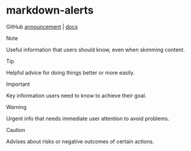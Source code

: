 # markdown-alerts

GitHub [announcement](https://github.blog/changelog/2023-12-14-new-markdown-extension-alerts-provide-distinctive-styling-for-significant-content/) | [docs](https://docs.github.com/en/get-started/writing-on-github/getting-started-with-writing-and-formatting-on-github/basic-writing-and-formatting-syntax#alerts0)

> [!NOTE]
> Useful information that users should know, even when skimming content.

> [!TIP]
> Helpful advice for doing things better or more easily.

> [!IMPORTANT]
> Key information users need to know to achieve their goal.

> [!WARNING]
> Urgent info that needs immediate user attention to avoid problems.

> [!CAUTION]
> Advises about risks or negative outcomes of certain actions.
